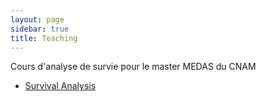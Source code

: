 ```yaml
---
layout: page
sidebar: true
title: Teaching
---
```


Cours d'analyse de survie pour le master MEDAS du CNAM

* [Survival Analysis](/survival)
